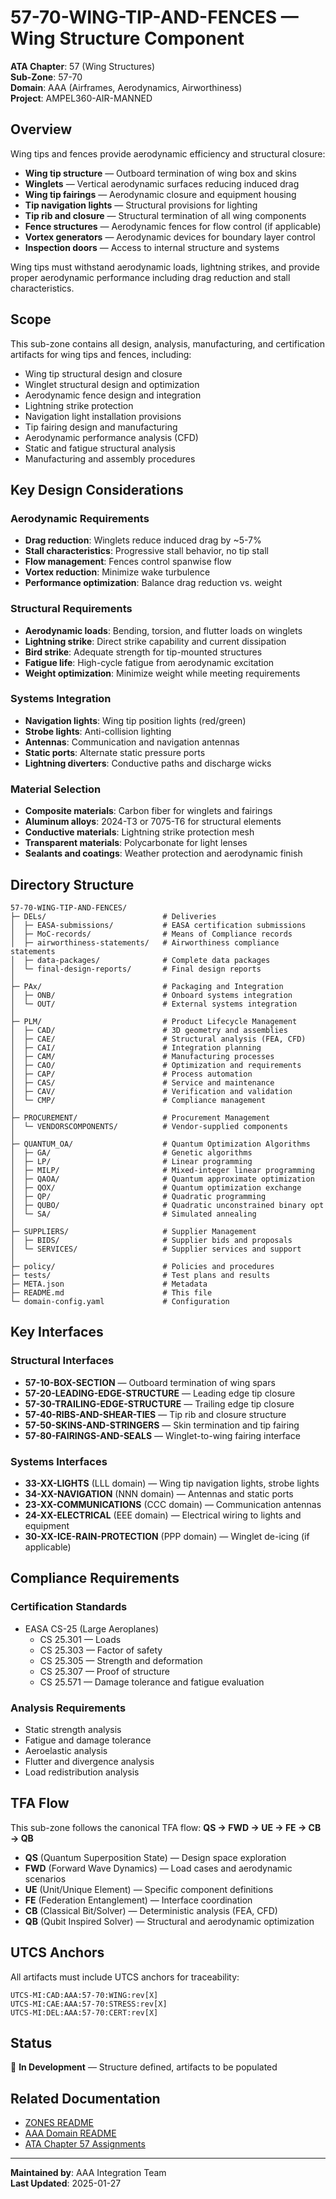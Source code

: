 # 57-70-WING-TIP-AND-FENCES — Wing Structure Component

**ATA Chapter**: 57 (Wing Structures)  
**Sub-Zone**: 57-70  
**Domain**: AAA (Airframes, Aerodynamics, Airworthiness)  
**Project**: AMPEL360-AIR-MANNED

## Overview

Wing tips and fences provide aerodynamic efficiency and structural closure:
- **Wing tip structure** — Outboard termination of wing box and skins
- **Winglets** — Vertical aerodynamic surfaces reducing induced drag
- **Wing tip fairings** — Aerodynamic closure and equipment housing
- **Tip navigation lights** — Structural provisions for lighting
- **Tip rib and closure** — Structural termination of all wing components
- **Fence structures** — Aerodynamic fences for flow control (if applicable)
- **Vortex generators** — Aerodynamic devices for boundary layer control
- **Inspection doors** — Access to internal structure and systems

Wing tips must withstand aerodynamic loads, lightning strikes, and provide proper aerodynamic performance including drag reduction and stall characteristics.

## Scope

This sub-zone contains all design, analysis, manufacturing, and certification artifacts for wing tips and fences, including:
- Wing tip structural design and closure
- Winglet structural design and optimization
- Aerodynamic fence design and integration
- Lightning strike protection
- Navigation light installation provisions
- Tip fairing design and manufacturing
- Aerodynamic performance analysis (CFD)
- Static and fatigue structural analysis
- Manufacturing and assembly procedures

## Key Design Considerations

### Aerodynamic Requirements
- **Drag reduction**: Winglets reduce induced drag by ~5-7%
- **Stall characteristics**: Progressive stall behavior, no tip stall
- **Flow management**: Fences control spanwise flow
- **Vortex reduction**: Minimize wake turbulence
- **Performance optimization**: Balance drag reduction vs. weight

### Structural Requirements
- **Aerodynamic loads**: Bending, torsion, and flutter loads on winglets
- **Lightning strike**: Direct strike capability and current dissipation
- **Bird strike**: Adequate strength for tip-mounted structures
- **Fatigue life**: High-cycle fatigue from aerodynamic excitation
- **Weight optimization**: Minimize weight while meeting requirements

### Systems Integration
- **Navigation lights**: Wing tip position lights (red/green)
- **Strobe lights**: Anti-collision lighting
- **Antennas**: Communication and navigation antennas
- **Static ports**: Alternate static pressure ports
- **Lightning diverters**: Conductive paths and discharge wicks

### Material Selection
- **Composite materials**: Carbon fiber for winglets and fairings
- **Aluminum alloys**: 2024-T3 or 7075-T6 for structural elements
- **Conductive materials**: Lightning strike protection mesh
- **Transparent materials**: Polycarbonate for light lenses
- **Sealants and coatings**: Weather protection and aerodynamic finish

## Directory Structure

```
57-70-WING-TIP-AND-FENCES/
├─ DELs/                          # Deliveries
│  ├─ EASA-submissions/           # EASA certification submissions
│  ├─ MoC-records/                # Means of Compliance records
│  ├─ airworthiness-statements/   # Airworthiness compliance statements
│  ├─ data-packages/              # Complete data packages
│  └─ final-design-reports/       # Final design reports
│
├─ PAx/                           # Packaging and Integration
│  ├─ ONB/                        # Onboard systems integration
│  └─ OUT/                        # External systems integration
│
├─ PLM/                           # Product Lifecycle Management
│  ├─ CAD/                        # 3D geometry and assemblies
│  ├─ CAE/                        # Structural analysis (FEA, CFD)
│  ├─ CAI/                        # Integration planning
│  ├─ CAM/                        # Manufacturing processes
│  ├─ CAO/                        # Optimization and requirements
│  ├─ CAP/                        # Process automation
│  ├─ CAS/                        # Service and maintenance
│  ├─ CAV/                        # Verification and validation
│  └─ CMP/                        # Compliance management
│
├─ PROCUREMENT/                   # Procurement Management
│  └─ VENDORSCOMPONENTS/          # Vendor-supplied components
│
├─ QUANTUM_OA/                    # Quantum Optimization Algorithms
│  ├─ GA/                         # Genetic algorithms
│  ├─ LP/                         # Linear programming
│  ├─ MILP/                       # Mixed-integer linear programming
│  ├─ QAOA/                       # Quantum approximate optimization
│  ├─ QOX/                        # Quantum optimization exchange
│  ├─ QP/                         # Quadratic programming
│  ├─ QUBO/                       # Quadratic unconstrained binary opt
│  └─ SA/                         # Simulated annealing
│
├─ SUPPLIERS/                     # Supplier Management
│  ├─ BIDS/                       # Supplier bids and proposals
│  └─ SERVICES/                   # Supplier services and support
│
├─ policy/                        # Policies and procedures
├─ tests/                         # Test plans and results
├─ META.json                      # Metadata
├─ README.md                      # This file
└─ domain-config.yaml             # Configuration
```

## Key Interfaces

### Structural Interfaces
- **57-10-BOX-SECTION** — Outboard termination of wing spars
- **57-20-LEADING-EDGE-STRUCTURE** — Leading edge tip closure
- **57-30-TRAILING-EDGE-STRUCTURE** — Trailing edge tip closure
- **57-40-RIBS-AND-SHEAR-TIES** — Tip rib and closure structure
- **57-50-SKINS-AND-STRINGERS** — Skin termination and tip fairing
- **57-80-FAIRINGS-AND-SEALS** — Winglet-to-wing fairing interface

### Systems Interfaces
- **33-XX-LIGHTS** (LLL domain) — Wing tip navigation lights, strobe lights
- **34-XX-NAVIGATION** (NNN domain) — Antennas and static ports
- **23-XX-COMMUNICATIONS** (CCC domain) — Communication antennas
- **24-XX-ELECTRICAL** (EEE domain) — Electrical wiring to lights and equipment
- **30-XX-ICE-RAIN-PROTECTION** (PPP domain) — Winglet de-icing (if applicable)

## Compliance Requirements

### Certification Standards
- EASA CS-25 (Large Aeroplanes)
  - CS 25.301 — Loads
  - CS 25.303 — Factor of safety
  - CS 25.305 — Strength and deformation
  - CS 25.307 — Proof of structure
  - CS 25.571 — Damage tolerance and fatigue evaluation

### Analysis Requirements
- Static strength analysis
- Fatigue and damage tolerance
- Aeroelastic analysis
- Flutter and divergence analysis
- Load redistribution analysis

## TFA Flow

This sub-zone follows the canonical TFA flow:
**QS → FWD → UE → FE → CB → QB**

- **QS** (Quantum Superposition State) — Design space exploration
- **FWD** (Forward Wave Dynamics) — Load cases and aerodynamic scenarios
- **UE** (Unit/Unique Element) — Specific component definitions
- **FE** (Federation Entanglement) — Interface coordination
- **CB** (Classical Bit/Solver) — Deterministic analysis (FEA, CFD)
- **QB** (Qubit Inspired Solver) — Structural and aerodynamic optimization

## UTCS Anchors

All artifacts must include UTCS anchors for traceability:
```
UTCS-MI:CAD:AAA:57-70:WING:rev[X]
UTCS-MI:CAE:AAA:57-70:STRESS:rev[X]
UTCS-MI:DEL:AAA:57-70:CERT:rev[X]
```

## Status

🚧 **In Development** — Structure defined, artifacts to be populated

## Related Documentation

- [ZONES README](../README.md)
- [AAA Domain README](../../README.md)
- [ATA Chapter 57 Assignments](../../../../../1-DIMENSIONS/CANONICAL-TAXONOMY/ata-chapters.csv)

---

**Maintained by**: AAA Integration Team  
**Last Updated**: 2025-01-27

